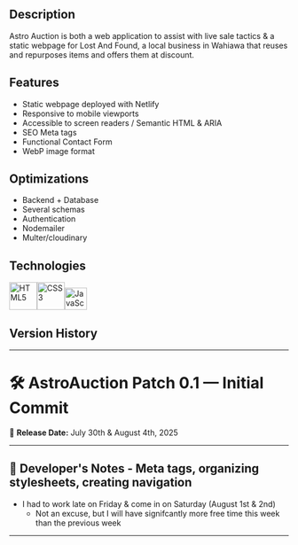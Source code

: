 ## Description
Astro Auction is both a web application to assist with live sale tactics & a static webpage for Lost And Found, a local business in Wahiawa that reuses and repurposes items and offers them at discount. 

## Features
* Static webpage deployed with Netlify
* Responsive to mobile viewports
* Accessible to screen readers / Semantic HTML & ARIA
* SEO Meta tags
* Functional Contact Form 
* WebP image format

## Optimizations
* Backend + Database
* Several schemas
* Authentication
* Nodemailer
* Multer/cloudinary

## Technologies
<img src="https://profilinator.rishav.dev/skills-assets/html5-original-wordmark.svg" alt="HTML5" height="50" /><img src="https://profilinator.rishav.dev/skills-assets/css3-original-wordmark.svg" alt="CSS3" height="50" /><img src="https://profilinator.rishav.dev/skills-assets/javascript-original.svg" alt="JavaScript" height="40" />

## Version History
---------------------------------------------------------------------------------------------------------------------------
# 🛠️ AstroAuction Patch 0.1 — Initial Commit
📅 **Release Date:** July 30th & August 4th, 2025

---

## 📢 Developer's Notes - **Meta tags, organizing stylesheets, creating navigation**

- I had to work late on Friday & come in on Saturday (August 1st & 2nd)
  - Not an excuse, but I will have signifcantly more free time this week than the previous week
---------------------------------------------------------------------------------------------------------------------------
